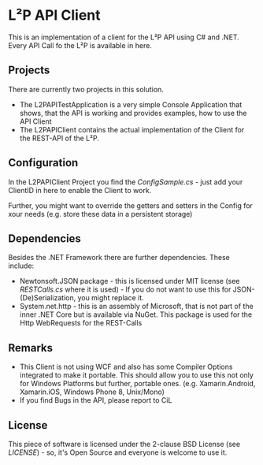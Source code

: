 # L²P API Client

This is an implementation of a client for the L²P API using C# and .NET. Every API Call fo the L²P is available in here. 

## Projects

There are currently two projects in this solution. 

 - The L2PAPITestApplication is a very simple Console Application that shows, that the API is working and provides examples, how to use the API Client
 - The L2PAPIClient contains the actual implementation of the Client for the REST-API of the L²P.

## Configuration

In the L2PAPIClient Project you find the *ConfigSample.cs* - just add your ClientID in here to enable the Client to work.

Further, you might want to override the getters and setters in the Config for xour needs (e.g. store these data in a persistent storage)

## Dependencies

Besides the .NET Framework there are further dependencies. These include:

 - Newtonsoft.JSON package - this is licensed under MIT license (see *RESTCalls.cs* where it is used) - If you do not want to use this for JSON-(De)Serialization, you might replace it.
 - System.net.http - this is an assembly of Microsoft, that is not part of the inner .NET Core but is available via NuGet. This package is used for the Http WebRequests for the REST-Calls
 
## Remarks

 - This Client is not using WCF and also has some Compiler Options integrated to make it portable. This should allow you to use this not only for Windows Platforms but further, portable ones. (e.g. Xamarin.Android, Xamarin.iOS, Windows Phone 8, Unix/Mono)
 - If you find Bugs in the API, please report to CiL

## License

This piece of software is licensed under the 2-clause BSD License (see *LICENSE*) - so, it's Open Source and everyone is welcome to use it.
